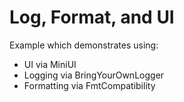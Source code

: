 # Log, Format, and UI

Example which demonstrates using:
- UI via MiniUI
- Logging via BringYourOwnLogger
- Formatting via FmtCompatibility

